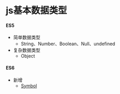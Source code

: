 # js基本数据类型
#### ES5
+ 简单数据类型
  + String、Number、Boolean、Null、undefined
+ 复杂数据类型
  + Object
#### ES6
+ 新增
  + [Symbol](https://developer.mozilla.org/zh-CN/docs/Web/JavaScript/Reference/Global_Objects/Symbol)